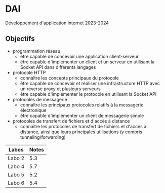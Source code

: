 # DAI
Développement d'application internet 2023-2024
## Objectifs
- programmation réseau
  - être capable de concevoir une application client-serveur
  - être capable d'implémenter un client et un serveur en utilisant la Socket API dans différents langages
- protocole HTTP
  - connaître les concepts principaux du protocole
  - être capable de concevoir et réaliser une infrastructure HTTP avec un reverse proxy et plusieurs serveurs
  - être capable d'implémenter le protocole en utilisant la Socket API
- protocoles de messagerie
  - connaître les principaux protocoles relatifs à la messagerie électronique
  - être capable d'implémenter un client de messagerie simple
- protocoles de transfert de fichiers et d'accès à distance
  - connaître les protocoles de transfert de fichiers et d'accès à distance, ainsi que leurs principales utilisations (y compris tunneling/forwarding)

| Labos | Notes |
| ---- | ---- |
| Labo 2 | 5.3 |
| Labo 4 | 5.7 |
| Labo 5 | 5.2 |
| Labo 6 | 5.4 |

